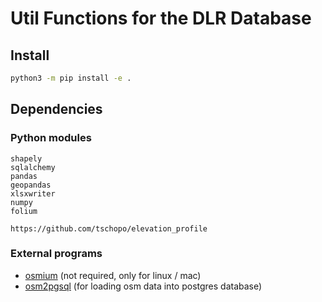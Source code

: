 # Util Functions for the DLR Database

## Install

```sh
python3 -m pip install -e .
```
## Dependencies

### Python modules
```
shapely
sqlalchemy
pandas
geopandas
xlsxwriter
numpy
folium

https://github.com/tschopo/elevation_profile
```

### External programs
- [osmium](https://osmcode.org/osmium-tool/manual.html) (not required, only for linux / mac)
- [osm2pgsql](https://osm2pgsql.org/) (for loading osm data into postgres database)
